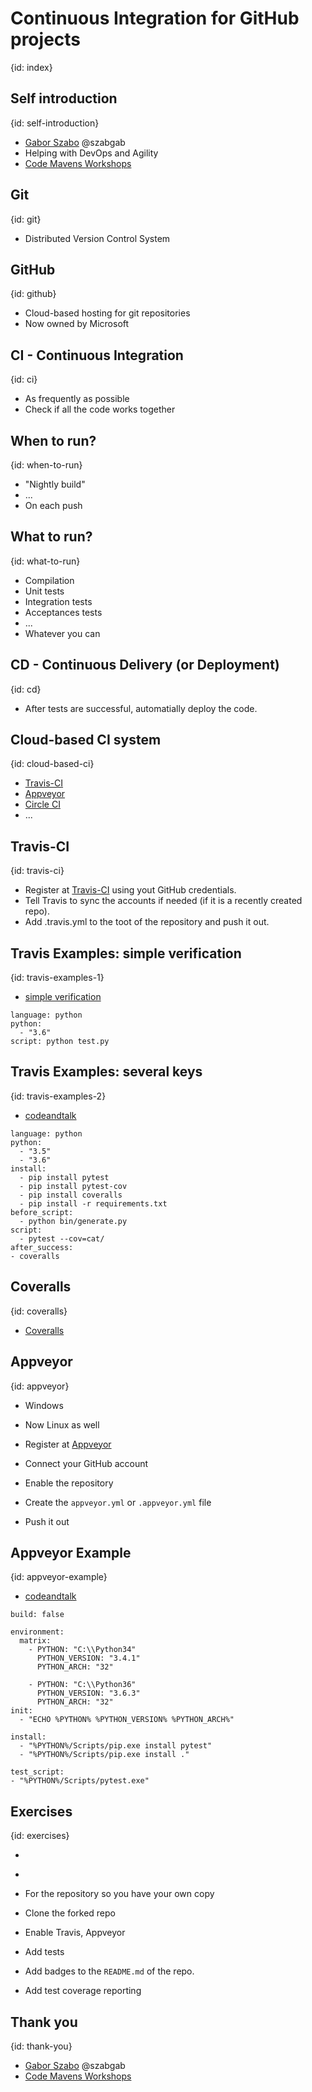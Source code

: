 # Continuous Integration for GitHub projects 
{id: index}

## Self introduction
{id: self-introduction}

* [Gabor Szabo](https://www.linkedin.com/in/szabgab/) @szabgab
* Helping with DevOps and Agility
* [Code Mavens Workshops](https://www.meetup.com/Code-Mavens/)

## Git
{id: git}

* Distributed Version Control System

## GitHub
{id: github}

* Cloud-based hosting for git repositories
* Now owned by Microsoft

## CI - Continuous Integration
{id: ci}

* As frequently as possible
* Check if all the code works together

## When to run?
{id: when-to-run}

* "Nightly build"
* ...
* On each push

## What to run?
{id: what-to-run}

* Compilation
* Unit tests
* Integration tests
* Acceptances tests
* ...
* Whatever you can

## CD - Continuous Delivery (or Deployment)
{id: cd}

* After tests are successful, automatially deploy the code.

## Cloud-based CI system
{id: cloud-based-ci}

* [Travis-CI](https://travis-ci.org/)
* [Appveyor](https://www.appveyor.com/)
* [Circle CI](https://circleci.com/)
* ...


## Travis-CI
{id: travis-ci}

* Register at [Travis-CI](https://travis-ci.org/) using yout GitHub credentials.
* Tell Travis to sync the accounts if needed (if it is a recently created repo).
* Add .travis.yml to the toot of the repository and push it out.

## Travis Examples: simple verification
{id: travis-examples-1}

* [simple verification](https://github.com/collab-dev/participants)

```
language: python
python:
  - "3.6"
script: python test.py
```

## Travis Examples: several keys
{id: travis-examples-2}

* [codeandtalk](https://github.com/szabgab/codeandtalk.com/)

```
language: python
python:
  - "3.5"
  - "3.6"
install:
  - pip install pytest
  - pip install pytest-cov
  - pip install coveralls
  - pip install -r requirements.txt
before_script:
  - python bin/generate.py
script:
  - pytest --cov=cat/
after_success:
- coveralls
```

## Coveralls
{id: coveralls}

* [Coveralls](https://coveralls.io/)

## Appveyor
{id: appveyor}

* Windows
* Now Linux as well

* Register at [Appveyor](https://www.appveyor.com/)
* Connect your GitHub account
* Enable the repository
* Create the `appveyor.yml` or `.appveyor.yml` file
* Push it out

## Appveyor Example
{id: appveyor-example}

* [codeandtalk](https://github.com/szabgab/codeandtalk.com/)

```
build: false

environment:
  matrix:
    - PYTHON: "C:\\Python34"
      PYTHON_VERSION: "3.4.1"
      PYTHON_ARCH: "32"

    - PYTHON: "C:\\Python36"
      PYTHON_VERSION: "3.6.3"
      PYTHON_ARCH: "32"
init:
  - "ECHO %PYTHON% %PYTHON_VERSION% %PYTHON_ARCH%"

install:
  - "%PYTHON%/Scripts/pip.exe install pytest"
  - "%PYTHON%/Scripts/pip.exe install ."

test_script:
- "%PYTHON%/Scripts/pytest.exe"
```

## Exercises
{id: exercises}

* [](https://github.com/collab-dev/python-with-test)
* [](https://github.com/collab-dev/python-without-test)

* For the repository so you have your own copy
* Clone the forked repo

* Enable Travis, Appveyor
* Add tests
* Add badges to the `README.md` of the repo.
* Add test coverage reporting

## Thank you
{id: thank-you}

* [Gabor Szabo](https://www.linkedin.com/in/szabgab/) @szabgab
* [Code Mavens Workshops](https://www.meetup.com/Code-Mavens/)

